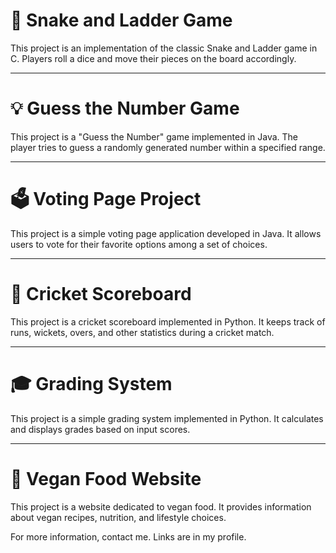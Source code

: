 # **🐍 Snake and Ladder Game**
This project is an implementation of the classic Snake and Ladder game in C. Players roll a dice and move their pieces on the board accordingly.

---

# **💡 Guess the Number Game**
This project is a "Guess the Number" game implemented in Java. The player tries to guess a randomly generated number within a specified range.

---

# **🗳️ Voting Page Project**
This project is a simple voting page application developed in Java. It allows users to vote for their favorite options among a set of choices.

---

# **🏏 Cricket Scoreboard**
This project is a cricket scoreboard implemented in Python. It keeps track of runs, wickets, overs, and other statistics during a cricket match.

---

# **🎓 Grading System**
This project is a simple grading system implemented in Python. It calculates and displays grades based on input scores.

---

# **🌱 Vegan Food Website**
This project is a website dedicated to vegan food. It provides information about vegan recipes, nutrition, and lifestyle choices.

For more information, contact me. Links are in my profile.
